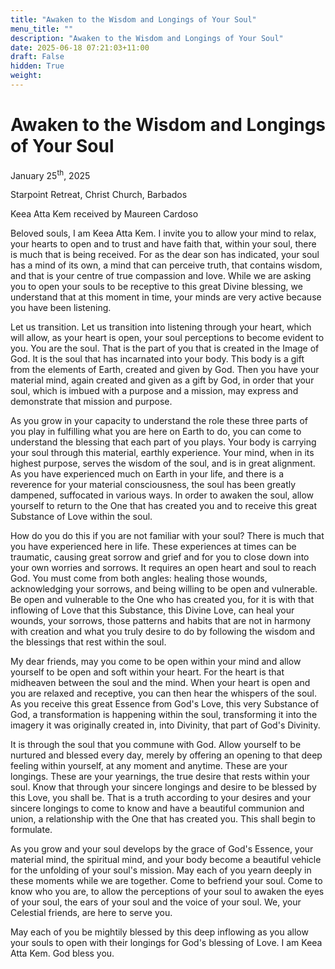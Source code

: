 ```yaml
---
title: "Awaken to the Wisdom and Longings of Your Soul"
menu_title: ""
description: "Awaken to the Wisdom and Longings of Your Soul"
date: 2025-06-18 07:21:03+11:00
draft: False
hidden: True
weight:
---
```

# Awaken to the Wisdom and Longings of Your Soul

January 25<sup>th</sup>, 2025

Starpoint Retreat, Christ Church, Barbados

Keea Atta Kem received by Maureen Cardoso

Beloved souls, I am Keea Atta Kem. I invite you to allow your mind to relax, your hearts to open and to trust and have faith that, within your soul, there is much that is being received. For as the dear son has indicated, your soul has a mind of its own, a mind that can perceive truth, that contains wisdom, and that is your centre of true compassion and love. While we are asking you to open your souls to be receptive to this great Divine blessing, we understand that at this moment in time, your minds are very active because you have been listening.

Let us transition. Let us transition into listening through your heart, which will allow, as your heart is open, your soul perceptions to become evident to you.  You are the soul. That is the part of you that is created in the Image of God. It is the soul that has incarnated into your body. This body is a gift from the elements of Earth, created and given by God. Then you have your material mind, again created and given as a gift by God, in order that your soul, which is imbued with a purpose and a mission, may express and demonstrate that mission and purpose.

As you grow in your capacity to understand the role these three parts of you play in fulfilling what you are here on Earth to do, you can come to understand the blessing that each part of you plays. Your body is carrying your soul through this material, earthly experience. Your mind, when in its highest purpose, serves the wisdom of the soul, and is in great alignment. As you have experienced much on Earth in your life, and there is a reverence for your material consciousness, the soul has been greatly dampened, suffocated in various ways. In order to awaken the soul, allow yourself to return to the One that has created you and to receive this great Substance of Love within the soul.

How do you do this if you are not familiar with your soul? There is much that you have experienced here in life. These experiences at times can be traumatic, causing great sorrow and grief and for you to close down into your own worries and sorrows. It requires an open heart and soul to reach God. You must come from both angles: healing those wounds, acknowledging your sorrows, and being willing to be open and vulnerable. Be open and vulnerable to the One who has created you, for it is with that inflowing of Love that this Substance, this Divine Love, can heal your wounds, your sorrows, those patterns and habits that are not in harmony with creation and what you truly desire to do by following the wisdom and the blessings that rest within the soul.

My dear friends, may you come to be open within your mind and allow yourself to be open and soft within your heart. For the heart is that midheaven between the soul and the mind. When your heart is open and you are relaxed and receptive, you can then hear the whispers of the soul. As you receive this great Essence from God's Love, this very Substance of God, a transformation is happening within the soul, transforming it into the imagery it was originally created in, into Divinity, that part of God's Divinity.

It is through the soul that you commune with God. Allow yourself to be nurtured and blessed every day, merely by offering an opening to that deep feeling within yourself, at any moment and anytime. These are your longings. These are your yearnings, the true desire that rests within your soul. Know that through your sincere longings and desire to be blessed by this Love, you shall be. That is a truth according to your desires and your sincere longings to come to know and have a beautiful communion and union, a relationship with the One that has created you. This shall begin to formulate.

As you grow and your soul develops by the grace of God's Essence, your material mind, the spiritual mind, and your body become a beautiful vehicle for the unfolding of your soul's mission. May each of you yearn deeply in these moments while we are together. Come to befriend your soul. Come to know who you are, to allow the perceptions of your soul to awaken the eyes of your soul, the ears of your soul and the voice of your soul. We, your Celestial friends, are here to serve you.

May each of you be mightily blessed by this deep inflowing as you allow your souls to open with their longings for God's blessing of Love. I am Keea Atta Kem. God bless you.

